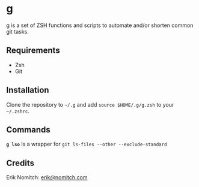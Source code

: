 g
=
g is a set of ZSH functions and scripts to automate and/or shorten common git tasks.

Requirements
------------
* Zsh
* Git

Installation
------------
Clone the repository to `~/.g` and add `source $HOME/.g/g.zsh` to your `~/.zshrc`.

Commands
--------
**`g lso`**
Is a wrapper for `git ls-files --other --exclude-standard`

Credits
-------
Erik Nomitch: erik@nomitch.com
